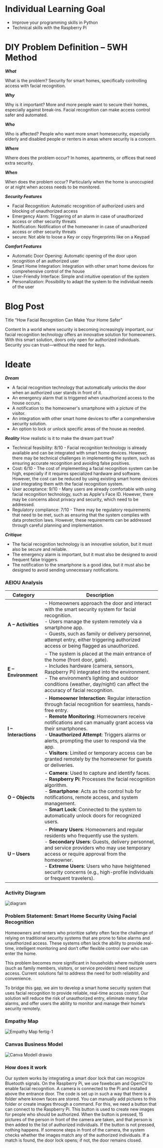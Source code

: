 Individual Learning Goal
==========================

- Improve your programming skills in Python
- Technical skills with the Raspberry Pi

DIY Problem Definition – 5WH Method
=====================================

***What***

What is the problem? Security for smart homes, specifically controlling access with facial recognition.

***Why***

Why is it important? More and more people want to secure their homes, especially against break-ins. Facial recognition can make access control safer and automated.

***Who***

Who is affected? People who want more smart homesecurity, especially elderly and disabled people or renters in areas where security is a concern.

***Where***

Where does the problem occur? In homes, apartments, or offices that need extra security.

***When***

When does the problem occur? Particularly when the home is unoccupied or at night when access needs to be monitored.

***Security Features***
- Facial Recognition: Automatic recognition of authorized users and blocking of unauthorized access
- Emergency Alarm: Triggering of an alarm in case of unauthorized access or other security threats
- Notification: Notification of the homeowner in case of unauthorized access or other security threats
- secure: Not able to loose a Key or copy fingerprints like on a Keypad

***Comfort Features***
- Automatic Door Opening: Automatic opening of the door upon recognition of an authorized user
- Smart Home Integration: Integration with other smart home devices for comprehensive control of the house
- User-Friendly Interface: Simple and intuitive operation of the system
- Personalization: Possibility to adapt the system to the individual needs of the user


Blog Post
============

Title
“How Facial Recognition Can Make Your Home Safer”

Content
In a world where security is becoming increasingly important, our facial recognition technology offers an innovative solution for homeowners. With this smart solution, doors only open for authorized individuals. Security you can trust—without the need for keys.

Ideate
==========

***Dream***



- A facial recognition technology that automatically unlocks the door when an authorized user stands in front of it.
- An emergency alarm that is triggered when unauthorized access to the house occurs.
- A notification to the homeowner's smartphone with a picture of the visitor.
- An integration with other smart home devices to offer a comprehensive security solution.
- An option to lock or unlock specific areas of the house as needed.

***Reality***
How realistic is it to make the dream part true?

- Technical feasibility: 8/10 - Facial recognition technology is already available and can be integrated with smart home devices. However, there may be technical challenges in implementing the system, such as ensuring accurate recognition and avoiding false positives.
- Cost: 6/10 - The cost of implementing a facial recognition system can be high, especially if it requires specialized hardware and software. However, the cost can be reduced by using existing smart home devices and integrating them with the facial recognition system.
- User acceptance: 9/10 - Many users are already comfortable with using facial recognition technology, such as Apple's Face ID. However, there may be concerns about privacy and security, which need to be addressed.
- Regulatory compliance: 7/10 - There may be regulatory requirements that need to be met, such as ensuring that the system complies with data protection laws. However, these requirements can be addressed through careful planning and implementation.


***Critique***

- The facial recognition technology is an innovative solution, but it must also be secure and reliable.
- The emergency alarm is important, but it must also be designed to avoid frequent false triggers.
- The notification to the smartphone is a good idea, but it must also be designed to avoid sending unnecessary notifications.



### AEIOU Analysis

| **Category**    | **Description** |
|-----------------|-----------------|
| **A – Activities** | - Homeowners approach the door and interact with the smart security system for facial recognition. <br> - Users manage the system remotely via a smartphone app. <br> - Guests, such as family or delivery personnel, attempt entry, either triggering authorized access or being flagged as unauthorized. |
| **E – Environment** | - The system is placed at the main entrance of the home (front door, gate). <br> - Includes hardware (camera, sensors, Raspberry Pi) integrated into the environment. <br> - The environment’s lighting and outdoor conditions (weather, day/night) can affect the accuracy of facial recognition. |
| **I – Interactions** | - **Homeowner Interaction**: Regular interaction through facial recognition for seamless, hands-free entry. <br> - **Remote Monitoring**: Homeowners receive notifications and can manually grant access via their smartphones. <br> - **Unauthorized Attempt**: Triggers alarms or alerts, prompting the user to respond via the app. <br> - **Visitors**: Limited or temporary access can be granted remotely by the homeowner for guests or deliveries. |
| **O – Objects** | - **Camera**: Used to capture and identify faces. <br> - **Raspberry Pi**: Processes the facial recognition algorithm. <br> - **Smartphone**: Acts as the control hub for notifications, remote access, and system management. <br> - **Smart Lock**: Connected to the system to automatically unlock doors for recognized users. |
| **U – Users** | - **Primary Users**: Homeowners and regular residents who frequently use the system. <br> - **Secondary Users**: Guests, delivery personnel, and service providers who may use temporary access or require approval from the homeowner. <br> - **Extreme Users**: Users who have heightened security concerns (e.g., high-profile individuals or frequent travelers). |



### Activity Diagram

![diagram](https://github.com/user-attachments/assets/aed2b332-c566-49b8-8cf7-63f1220f7107)


### Problem Statement: Smart Home Security Using Facial Recognition
Homeowners and renters who prioritize safety often face the challenge of relying on traditional security systems that are prone to false alarms and unauthorized access. These systems often lack the ability to provide real-time, intelligent monitoring and don’t offer flexible control over who can enter the home.

This problem becomes more significant in households where multiple users (such as family members, visitors, or service providers) need secure access. Current solutions fail to address the need for both reliability and convenience.

To bridge this gap, we aim to develop a smart home security system that uses facial recognition to provide reliable, real-time access control. Our solution will reduce the risk of unauthorized entry, eliminate many false alarms, and offer users the ability to monitor and manage their home’s security remotely.


### Empathy Map

![Empathy Map fertig-1](https://github.com/user-attachments/assets/3ec85879-011f-4a4a-8375-95d9a2e806bd)


### Canvas Business Model 

![Canva Modell drawio](https://github.com/user-attachments/assets/84b0a2ac-e4f3-48c5-9d5c-479d2ddb0048)


### How does it work
Our system works by integrating a smart door lock that can recognize Bluetooth signals. On the Raspberry Pi, we use fswebcam and OpenCV to enable facial recognition. A camera is connected to the Pi and installed above the entrance door. The code is set up in such a way that there is a folder where known faces are stored. You can manually add pictures to this folder or create images through a command. For this, we need a button that can connect to the Raspberry Pi. This button is used to create new images for people who should be authorized. When the button is pressed, 15 pictures of the person in front of the camera are taken, and that person is then added to the list of authorized individuals. If the button is not pressed, nothing happens. If someone steps in front of the camera, the system checks whether the images match any of the authorized individuals. If a match is found, the door lock opens; if not, the door remains closed.
